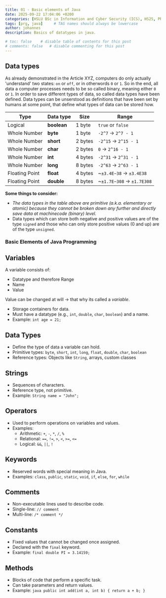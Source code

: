 ```yaml
---
title: 01 - Basic elements of Java
date: 2025-09-22 17:04:06 +0200
categories: [HSLU BSc in Information and Cyber Security (ICS), HS25, PRG]
tags: [prg, java]     # TAG names should always be lowercase
author: johannes
description: Basics of datatypes in java.

# toc: false    # disable table of contents for this post
# comments: false   # disable commenting for this post
---
```


## Data types

As already demonstrated in the Article XYZ, computers do only actually 'understand' two states: `on` or `off`, or in otherwords `0` or `1`. So in the end, all data a computer processes needs to be so called binary, meaning either `0` or `1`. In order to save different types of data, so called data types have been defined. Data types can be unserstood as definitions that have been set by humans at some point, that define what types of data can be stored how.

| Type           | Data type  | Size    | Range                      |
|----------------|------------|---------|----------------------------|
| Logical        | **boolean**| 1 byte  | `true` or `false`          |
| Whole Number   | **byte**   | 1 byte  | `-2^7` → `2^7 - 1`         |
| Whole Number   | **short**  | 2 bytes | `-2^15` → `2^15 - 1`       |
| Whole Number   | **char**   | 2 bytes | `0` → `2^16 - 1`           |
| Whole Number   | **int**    | 4 bytes | `-2^31` → `2^31 - 1`       |
| Whole Number   | **long**   | 8 bytes | `-2^63` → `2^63 - 1`       |
| Floating Point | **float**  | 4 bytes | ~`±3.4E−38` → `±3.4E38`    |
| Floating Point | **double** | 8 bytes | ~`±1.7E−308` → `±1.7E308`  |

**Some things to consider:**

- *The data types in the table above are primitive (a.k.a. elementary or atomic) because they cannot be broken down any further and directly save data at machinecode (binary) level.*
- Data types which can store both negative and positive values are of the type `signed` and those who can only store positive values (0 and up) are of the type `unsigned`.

### Basic Elements of Java Programming

## Variables

A variable consists of:

- Datatype and therefore Range
- Name
- Value

Value can be changed at will -> that why its called a *variable*.

- Storage containers for data.
- Must have a datatype (e.g., `int`, `double`, `char`, `boolean`) and a name.
- Example: `int age = 21;`

## Data Types

- Define the type of data a variable can hold.
- Primitive types: `byte`, `short`, `int`, `long`, `float`, `double`, `char`, `boolean`
- Reference types: Objects like `String`, arrays, custom classes

## Strings

- Sequences of characters.
- Reference type, not primitive.
- Example: `String name = "John";`

## Operators

- Used to perform operations on variables and values.
- Examples:
  - Arithmetic: `+`, `-`, `*`, `/`, `%`
  - Relational: `==`, `!=`, `>`, `<`, `>=`, `<=`
  - Logical: `&&`, `||`, `!`

## Keywords

- Reserved words with special meaning in Java.
- Examples: `class`, `public`, `static`, `void`, `if`, `else`, `for`, `while`

## Comments

- Non-executable lines used to describe code.
- Single-line: `// comment`
- Multi-line: `/* comment */`

## Constants

- Fixed values that cannot be changed once assigned.
- Declared with the `final` keyword.
- Example: `final double PI = 3.14159;`

## Methods

- Blocks of code that perform a specific task.
- Can take parameters and return values.
- Example:
  `java
  public int add(int a, int b) {
      return a + b;
  }`
